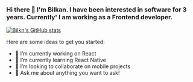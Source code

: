 ### Hi there 👋 I'm Bilkan. I have been interested in software for 3 years. Currently' I am working as a Frontend developer.

[![Bilkn's GitHub stats](https://github-readme-stats.vercel.app/api?username=bilkn&show_icons=true&theme=nightowl)](https://github.com/bilkn/github-readme-stats)

Here are some ideas to get you started:

- 🔭 I’m currently working on React
- 🌱 I’m currently learning React Native
- 👯 I’m looking to collaborate on mobile projects
- 💬 Ask me about anything you want to ask!


